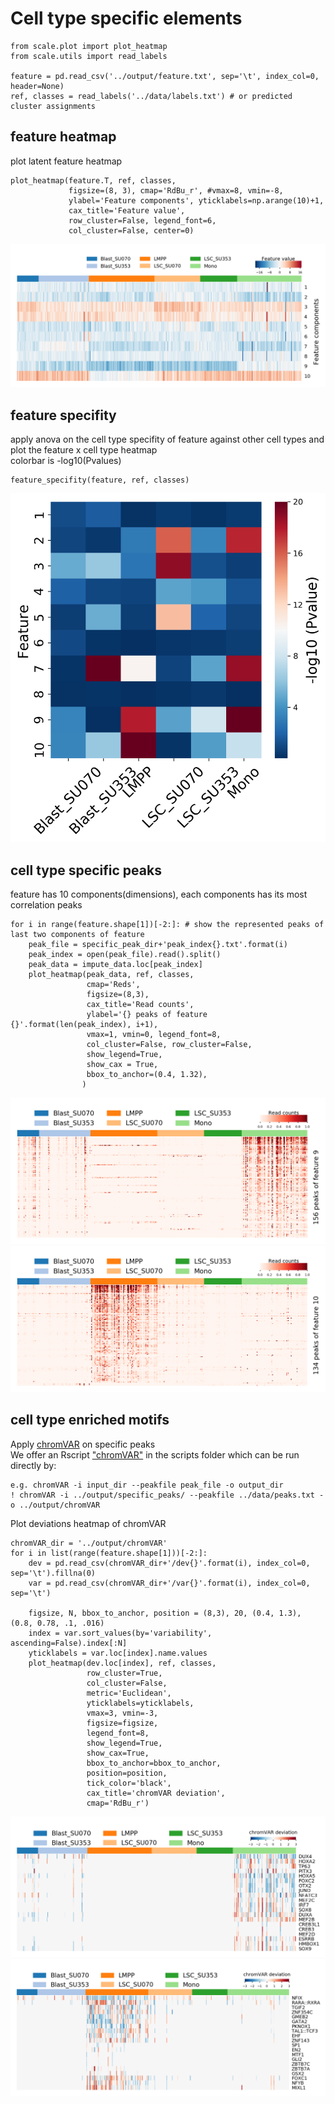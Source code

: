 # Cell type specific elements


    from scale.plot import plot_heatmap
    from scale.utils import read_labels
    
    feature = pd.read_csv('../output/feature.txt', sep='\t', index_col=0, header=None)
    ref, classes = read_labels('../data/labels.txt') # or predicted cluster assignments 
    
## feature heatmap
plot latent feature heatmap
 
    plot_heatmap(feature.T, ref, classes, 
                 figsize=(8, 3), cmap='RdBu_r', #vmax=8, vmin=-8,
                 ylabel='Feature components', yticklabels=np.arange(10)+1, 
                 cax_title='Feature value',
                 row_cluster=False, legend_font=6, 
                 col_cluster=False, center=0)
![feature_heatmap](png/feature_heatmap.png)  
               
                 
## feature specifity
apply anova on the cell type specifity of feature against other cell types and plot the feature x cell type heatmap  
colorbar is -log10(Pvalues)

    feature_specifity(feature, ref, classes)
![feature_specifity](png/feature_specifity.png)
    
## cell type specific peaks
feature has 10 components(dimensions), each components has its most correlation peaks
    
    for i in range(feature.shape[1])[-2:]: # show the represented peaks of last two components of feature
        peak_file = specific_peak_dir+'peak_index{}.txt'.format(i)
        peak_index = open(peak_file).read().split()
        peak_data = impute_data.loc[peak_index]
        plot_heatmap(peak_data, ref, classes,
                     cmap='Reds', 
                     figsize=(8,3), 
                     cax_title='Read counts', 
                     ylabel='{} peaks of feature {}'.format(len(peak_index), i+1),
                     vmax=1, vmin=0, legend_font=8,
                     col_cluster=False, row_cluster=False,
                     show_legend=True,
                     show_cax = True,
                     bbox_to_anchor=(0.4, 1.32),
                    )
![specific_peaks_of_feature9](png/specific_peaks_of_feature9.png)
![specific_peaks_of_feature10](png/specific_peaks_of_feature10.png)

## cell type enriched motifs
Apply [chromVAR](https://github.com/GreenleafLab/chromVAR) on specific peaks  
We offer an Rscript ["chromVAR"](../scripts/chromVAR) in the scripts folder which can be run directly by:

    e.g. chromVAR -i input_dir --peakfile peak_file -o output_dir
    ! chromVAR -i ../output/specific_peaks/ --peakfile ../data/peaks.txt -o ../output/chromVAR
    
    
Plot deviations heatmap of chromVAR

    chromVAR_dir = '../output/chromVAR'
    for i in list(range(feature.shape[1]))[-2:]:
        dev = pd.read_csv(chromVAR_dir+'/dev{}'.format(i), index_col=0, sep='\t').fillna(0)
        var = pd.read_csv(chromVAR_dir+'/var{}'.format(i), index_col=0, sep='\t')

        figsize, N, bbox_to_anchor, position = (8,3), 20, (0.4, 1.3), (0.8, 0.78, .1, .016)
        index = var.sort_values(by='variability', ascending=False).index[:N]
        yticklabels = var.loc[index].name.values
        plot_heatmap(dev.loc[index], ref, classes, 
                     row_cluster=True, 
                     col_cluster=False, 
                     metric='Euclidean',
                     yticklabels=yticklabels, 
                     vmax=3, vmin=-3, 
                     figsize=figsize, 
                     legend_font=8,
                     show_legend=True,
                     show_cax=True,
                     bbox_to_anchor=bbox_to_anchor,
                     position=position,
                     tick_color='black',
                     cax_title='chromVAR deviation',
                     cmap='RdBu_r')
                     
![enriched_motifs_of_feature9](png/enriched_motifs_of_feature9.png)
![enriched_motifs_of_feature10](png/enriched_motifs_of_feature10.png)
                    
                 

                 
                 
